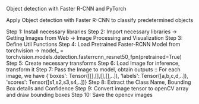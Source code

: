 Object detection with Faster R-CNN and PyTorch

Apply Object detection with Faster R-CNN to classify predetermined objects

Step 1: Install necessary libraries
Step 2: Import necessary libraries
    -> Getting Images from Web
    -> Image Processing and Visualization
Step 3: Define Util Functions
Step 4: Load Pretrained Faster-RCNN Model from torchvision
    -> model_ = torchvision.models.detection.fasterrcnn_resnet50_fpn(pretrained=True)
Step 5: Create necessary transforms
Step 6: Load Image for inference, transform it
Step 7: Pass the Image to model, obtain outputs
    :: For each image, we have {'boxes': Tensor([[],[],[],[],..]),
                                'labels': Tensor([a,b,c,d,..]),
                                'scores': Tensor([s1,s2,s3,s4,..])}
Step 8: Extract the Class Name, Bounding Box details and Confidence
Step 9: Convert image tensor to openCV array and draw bounding boxes
Step 10: Save the opencv images



